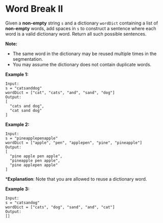 # Word Break II

Given a **non-empty** string `s` and a dictionary `wordDict` containing a list of **non-empty** words, add spaces in `s` to construct a sentence where each word is a valid dictionary word. Return all such possible sentences.

**Note:**

* The same word in the dictionary may be reused multiple times in the segmentation.
* You may assume the dictionary does not contain duplicate words.

**Example 1:**

```
Input:
s = "catsanddog"
wordDict = ["cat", "cats", "and", "sand", "dog"]
Output:
[
  "cats and dog",
  "cat sand dog"
]
```

**Example 2:**

```
Input:
s = "pineapplepenapple"
wordDict = ["apple", "pen", "applepen", "pine", "pineapple"]
Output:
[
  "pine apple pen apple",
  "pineapple pen apple",
  "pine applepen apple"
]
```
***Explanation**: Note that you are allowed to reuse a dictionary word.


**Example 3:**

```
Input:
s = "catsandog"
wordDict = ["cats", "dog", "sand", "and", "cat"]
Output:
[]
```